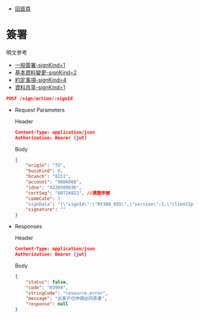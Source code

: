 - [回首頁](../../ePlatformApiSepc.md) 

# 簽署

明文參考

- [一般簽署-signKind=1](./%E7%B0%BD%E7%BD%B2%E6%98%8E%E6%96%87%E8%AA%AA%E6%98%8E/%E4%B8%80%E8%88%AC%E7%B0%BD%E7%BD%B2-signKind%3D1.md)
- [基本資料變更-signKind=2](./%E7%B0%BD%E7%BD%B2%E6%98%8E%E6%96%87%E8%AA%AA%E6%98%8E/%E5%9F%BA%E6%9C%AC%E8%B3%87%E6%96%99%E8%AE%8A%E6%9B%B4-signKind%3D2.md)
- [約定事項-signKind=4](./%E7%B0%BD%E7%BD%B2%E6%98%8E%E6%96%87%E8%AA%AA%E6%98%8E/%E7%B4%84%E5%AE%9A%E4%BA%8B%E9%A0%85-signKind%3D4.md)
- [資料共享-signKind=1](./%E7%B0%BD%E7%BD%B2%E6%98%8E%E6%96%87%E8%AA%AA%E6%98%8E/%E8%B3%87%E6%96%99%E5%85%B1%E4%BA%AB-signKind%3D1.md)

```json
POST /sign/action/:signId
```

- Request Parameters
    
    Header
    
    ```json
    Content-Type: application/json
    Authorization: Bearer {jwt}
    ```
    
    Body
    
    ```json
    {
        "origin": "TG",
        "bussKind": 0,
        "branch": "8151",
        "account": "9806088",
        "idno": "X220509836",
        "certSeq": "6072A922", //憑證序號
        "commCate": 1
        "signData": "{\"signId\":\"RY308_055\",\"version\":1,\"clientIp\":\"172.24.20.87\",\"origin\":\"TG\",\"idno\":\"X220509836\",\"branch\":\"8151\",\"account\":\"9806088\",\"action\":\"apply\",\"certSeq\":\"6071C425\",\"signTime\":\"2023-03-10 17:20:43.101\"}",
        "signature": ""
    }
    ```
    

- Responses
    
    Header
    
    ```json
    Content-Type: application/json
    Authorization: Bearer {jwt}
    ```
    
    Body
    
    ```json
    {
        "status": false,
        "code": "03999",
        "stringCode": "resource.error",
        "message": "此客戶已申請此同意書",
        "response": null
    }
    ```